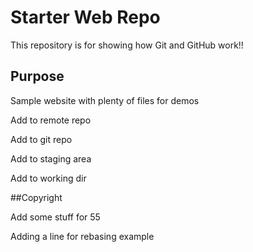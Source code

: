 # Starter Web Repo

This repository is for showing how Git and GitHub work!!

## Purpose

Sample website with plenty of files for demos

Add to remote repo

Add to git repo

Add to staging area

Add to working dir

##Copyright

Add some stuff for 55

Adding a line for rebasing example